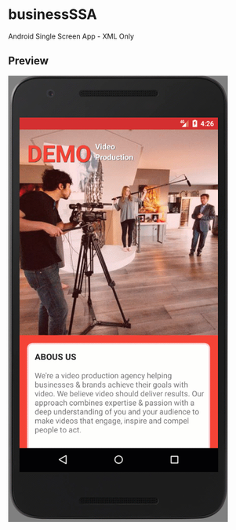 # businessSSA
Android Single Screen App - XML Only

## Preview
![alt text](https://raw.githubusercontent.com/1Mihail/businessSSA/master/Preview.gif)
